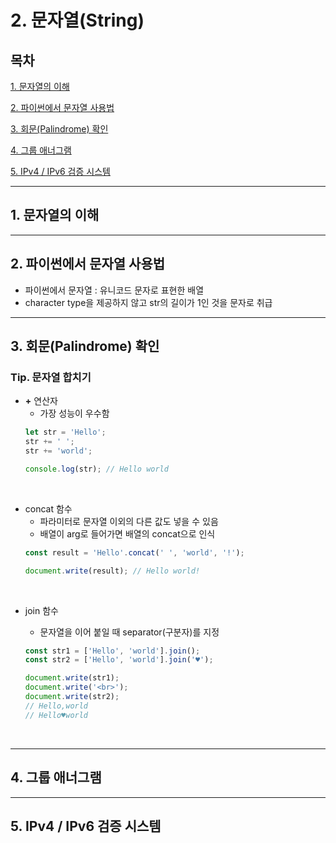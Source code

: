 # 2. 문자열(String)

## 목차


[1. 문자열의 이해](#1)

[2. 파이썬에서 문자열 사용법](#2)

[3. 회문(Palindrome) 확인](#3)

[4. 그룹 애너그램](#4)

[5. IPv4 / IPv6 검증 시스템](#5)


---

## 1. 문자열의 이해<a id="1"></a>

---

## 2. 파이썬에서 문자열 사용법<a id="2"></a>

- 파이썬에서 문자열 : 유니코드 문자로 표현한 배열
- character type을 제공하지 않고 str의 길이가 1인 것을 문자로 취급

---

## 3. 회문(Palindrome) 확인<a id="3"></a>

### Tip. 문자열 합치기
- **+** 연산자
  - 가장 성능이 우수함
  ```js
  let str = 'Hello';
  str += ' ';
  str += 'world';

  console.log(str); // Hello world
  ```

<br>

- concat 함수
  - 파라미터로 문자열 이외의 다른 값도 넣을 수 있음
  - 배열이 arg로 들어가면 배열의 concat으로 인식
  ```js
  const result = 'Hello'.concat(' ', 'world', '!');

  document.write(result); // Hello world!
  ```

<br>

- join 함수
  - 문자열을 이어 붙일 때 separator(구분자)를 지정
  ```js
  const str1 = ['Hello', 'world'].join();
  const str2 = ['Hello', 'world'].join('♥');

  document.write(str1);
  document.write('<br>');
  document.write(str2);
  // Hello,world
  // Hello♥world
  ```
  
  <br>
  
---

## 4. 그룹 애너그램<a id="4"></a>

---

## 5. IPv4 / IPv6 검증 시스템<a id="5"></a>

